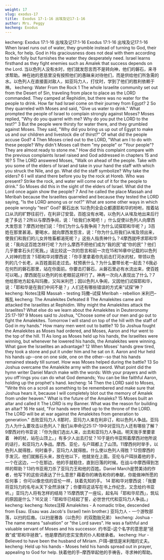 ```yaml
---
weight: 17
slug: exodus-17
title:  Exodus 17-1-16 出埃及记17-1-16
author: Mrs. Peggy
kecheng: Exodus
---
```

kecheng: Exodus 17:1-16 出埃及记17:1-16
Exodus 17:1-16
出埃及记17:1-16
            When Israel runs out of water, they grumble instead of turning to God, their Rock, for help. God in His graciousness does not deal with them according to their folly but furnishes the water they desperately need. Israel learns firsthand as they fight enemies such as Amalek that success depends on the Lord.
当以色列人没有水时，他们就发怨言而不是转向神，他们的磐石，来寻求帮助。神在祂的恩慈里没有按照他们的愚昧来对待他们，而是供给他们所急需的水。以色列人在直接面对敌人，如亚玛力人，打仗时，学到了他们的胜利依赖于神。
kecheng: Water From the Rock
   1 The whole Israelite community set out from the Desert of Sin, traveling from place to place as the LORD commanded. They camped at Rephidim, but there was no water for the people to drink. How far had Israel come on their journey from Egypt? 2 So they quarreled with Moses and said, "Give us water to drink." What prompted the people of Israel to complain strongly against Moses? Moses replied, "Why do you quarrel with me? Why do you put the LORD to the test?" 3 But the people were thirsty for water there, and they grumbled against Moses. They said, "Why did you bring us up out of Egypt to make us and our children and livestock die of thirst?" Of what did the people accuse God? 4 Then Moses cried out to the LORD, "What am I to do with these people? Why didn't Moses call them "my people" or "Your people"? They are almost ready to stone me." How did this complaint compare with the previous complaints Israel raised and God addressed in chapters 15 and 16? 5 The LORD answered Moses, "Walk on ahead of the people. Take with you some of the elders of Israel and take in your hand the staff with which you struck the Nile, and go. What did the staff symbolize?  Why take the elders? 6 I will stand there before you by the rock at Horeb. Who was present? Strike the rock, and water will come out of it for the people to drink." So Moses did this in the sight of the elders of Israel. What did the Lord once again show the people? 7 And he called the place Massah and Meribah because the Israelites quarreled and because they tested the LORD saying, "Is the LORD among us or not?" What are some other ways in which people wrongly "test" God?
磐石出水
1以色列全会众都遵耶和华的吩咐，按着站口从汛的旷野往前行，在利非订安营。百姓没有水喝，以色列人从埃及地出来后行走了多远？2所以与摩西争闹，说：「给我们水喝吧！」什么促使以色列人向摩西大发怨言？摩西对他们说：「你们为什么与我争闹？为什么试探耶和华呢？」3百姓在那里甚渴，要喝水，就向摩西发怨言，说：「你为什么将我们从埃及领出来，使我们和我们的儿女并牲畜都渴死呢？」这些人指责神什么？4摩西就呼求耶和华说：「我向这百姓怎样行呢？为什么摩西不把他们成为“我的民”或“你的民”？他们几乎要拿石头打死我。」请比较这一次的怨言和前一次在15和16章中记载的以色列人对神的怨言？5耶和华对摩西说：「你手里拿着你先前击打河水的杖，带领以色列的几个长老，从百姓面前走过去。杖预表什么？为什么要带长老一起去？6我必在何烈的磐石那里，站在你面前。你要击打磐石，从磐石里必有水流出来，使百姓可以喝。」摩西就在以色列的长老眼前这样行了。神再一次向人表现出了什么？7他给那地方起名叫玛撒，又叫米利巴；因以色列人争闹，又因他们试探耶和华，说：「耶和华是在我们中间不是？」人们还有哪些错误的方式来“试探”神？
kecheng: Notes注释
Massah - testing
玛撒–试探
Meribah - rebellion
米利巴– 叛乱
kecheng: The Amalekites Defeated
   8 The Amalekites came and attacked the Israelites at Rephidim. Why might the Amalekites attack the Israelites? What else do we learn about the Amalekites in Deuteronomy 25:17-19? 9 Moses said to Joshua, "Choose some of our men and go out to fight the Amalekites. Tomorrow I will stand on top of the hill with the staff of God in my hands." How many men went out to battle? 10 So Joshua fought the Amalekites as Moses had ordered, and Moses, Aaron and Hur went to the top of the hill. 11 As long as Moses held up his hands, the Israelites were winning, but whenever he lowered his hands, the Amalekites were winning. What gave the Israelites an advantage? 12 When Moses' hands grew tired, they took a stone and put it under him and he sat on it. Aaron and Hur held his hands up--one on one side, one on the other--so that his hands remained steady till sunset. How was Moses helped during the battle? 13 So Joshua overcame the Amalekite army with the sword. What point did the hymn writer Daniel March make with the words:
            With your prayers and with you off'rings you can do what God demands;
            You can be like faithful Aaron, holding up the prophet's hand.
kecheng:    14 Then the LORD said to Moses, "Write this on a scroll as something to be remembered and make sure that Joshua hears it, because I will completely blot out the memory of Amalek from under heaven." What is the future of the Amaleks? 15 Moses built an altar and called it The LORD is my Banner. What was the reason for building an altar? 16 He said, "For hands were lifted up to the throne of the LORD. The LORD will be at war against the Amalekites from generation to generation."
击败亚玛力人
8那时，亚玛力人来在利非订，和以色列人争战。亚玛力人为什么要攻击以色列人？我们从申命记25:17-19中对亚玛力人还有哪些了解？9摩西对约书亚说：「你为我们选出人来，出去和亚玛力人争战。明天我手里要拿着　神的杖，站在山顶上。」有多少人出去打仗？10于是约书亚照着摩西对他所说的话行，和亚玛力人争战。摩西、亚伦，与户珥都上了山顶。11摩西何时举手，以色列人就得胜，何时垂手，亚玛力人就得胜。什么使以色列人得胜？12但摩西的手发沉，他们就搬石头来，放在他以下，他就坐在上面。亚伦与户珥扶着他的手，一个在这边，一个在那边，他的手就稳住，直到日落的时候。在战斗中摩西得到怎样的帮助？13约书亚用刀杀了亚玛力王和他的百姓。Daniel March是赞美诗的作者，他写下的这些词表达了什么意思?
            藉着你的祷告和你的奉献，你能做神所愿的任何事；
你可以像忠信的亚伦一样，扶着先知的手。
 14 耶和华对摩西说：「我要将亚玛力的名号从天下全然涂抹了；你要将这话写在书上作纪念，又念给约书亚听。」亚玛力人将有怎样的结局？15摩西筑了一座坛，起名叫「耶和华尼西」，筑坛的原因是什么？16又说：「耶和华已经起了誓，必世世代代和亚玛力人争战。」
kecheng: kecheng: Notes注释
Amalekites - A nomadic tribe, descended from Esau. (Esau was Jacob's (Israel) twin brother.)
亚玛力人 -  一个游牧部落，以扫的后裔。（以扫是雅各（以色列）的双胞胎兄弟）
kecheng: Joshua - The name means "salvation" or "the Lord saves". He was a faithful and valuable servant of Moses and his successor.
约书亚–这个名字的意思是“拯救”或“耶和华拯救”。他是摩西的忠实宝贵的仆人和继承者。
kecheng: Hur - Believed to have been the husband of Miriam.
户珥–据信是米利暗的丈夫。
kecheng: Held up his hands - Moses held his hands spread out in prayer, appealing to God for help.
扶着他的手–摩西举起他的手祷告，寻求神的帮助。
